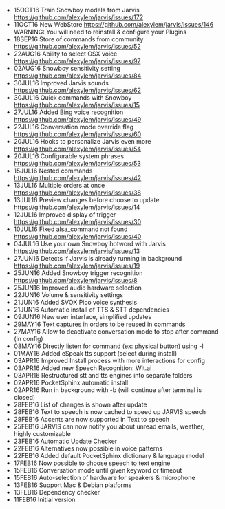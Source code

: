* 15OCT16 Train Snowboy models from Jarvis https://github.com/alexylem/jarvis/issues/172
* 11OCT16 New WebStore https://github.com/alexylem/jarvis/issues/146
          WARNING: You will need to reinstall & configure your Plugins
* 18SEP16 Store of commands from community https://github.com/alexylem/jarvis/issues/52
* 22AUG16 Ability to select OSX voice https://github.com/alexylem/jarvis/issues/97
* 02AUG16 Snowboy sensitivity setting https://github.com/alexylem/jarvis/issues/84
* 30JUL16 Improved Jarvis sounds https://github.com/alexylem/jarvis/issues/62
* 30JUL16 Quick commands with Snowboy https://github.com/alexylem/jarvis/issues/15
* 27JUL16 Added Bing voice recognition https://github.com/alexylem/jarvis/issues/49
* 22JUL16 Conversation mode override flag https://github.com/alexylem/jarvis/issues/60
* 20JUL16 Hooks to personalize Jarvis even more https://github.com/alexylem/jarvis/issues/54
* 20JUL16 Configurable system phrases https://github.com/alexylem/jarvis/issues/53
* 15JUL16 Nested commands https://github.com/alexylem/jarvis/issues/42
* 13JUL16 Multiple orders at once https://github.com/alexylem/jarvis/issues/38
* 13JUL16 Preview changes before choose to update https://github.com/alexylem/jarvis/issues/14
* 12JUL16 Improved display of trigger https://github.com/alexylem/jarvis/issues/30
* 10JUL16 Fixed alsa_command not found https://github.com/alexylem/jarvis/issues/40
* 04JUL16 Use your own Snowboy hotword with Jarvis https://github.com/alexylem/jarvis/issues/13
* 27JUN16 Detects if Jarvis is already running in background https://github.com/alexylem/jarvis/issues/19
* 25JUN16 Added Snowboy trigger recognition https://github.com/alexylem/jarvis/issues/8
* 25JUN16 Improved audio hardware selection
* 22JUN16 Volume & sensitivity settings
* 21JUN16 Added SVOX Pico voice synthesis
* 21JUN16 Automatic install of TTS & STT dependencies
* 09JUN16 New user interface, simplified updates
* 29MAY16 Text captures in orders to be reused in commands
* 27MAY16 Allow to deactivate conversation mode to stop after command (in config)
* 08MAY16 Directly listen for command (ex: physical button) using -l
* 01MAY16 Added eSpeak tts support (select during install)
* 03APR16 Improved Install process with more interactions for config
* 03APR16 Added new Speech Recognition: Wit.ai
* 03APR16 Restructured stt and tts engines into separate folders
* 02APR16 PocketSphinx automatic install
* 02APR16 Run in background with -b (will continue after terminal is closed)
* 28FEB16 List of changes is shown after update
* 28FEB16 Text to speech is now cached to speed up JARVIS speech
* 28FEB16 Accents are now supported in Text to speech
* 25FEB16 JARVIS can now notify you about unread emails, weather, highly customizable
* 23FEB16 Automatic Update Checker
* 22FEB16 Alternatives now possible in voice patterns
* 22FEB16 Added default PocketSphinx dictionary & language model
* 17FEB16 Now possible to choose speech to text engine
* 15FEB16 Conversation mode until given keyword or timeout
* 15FEB16 Auto-selection of hardware for speakers & microphone
* 13FEB16 Support Mac & Debian platforms
* 13FEB16 Dependency checker
* 11FEB16 Initial version
